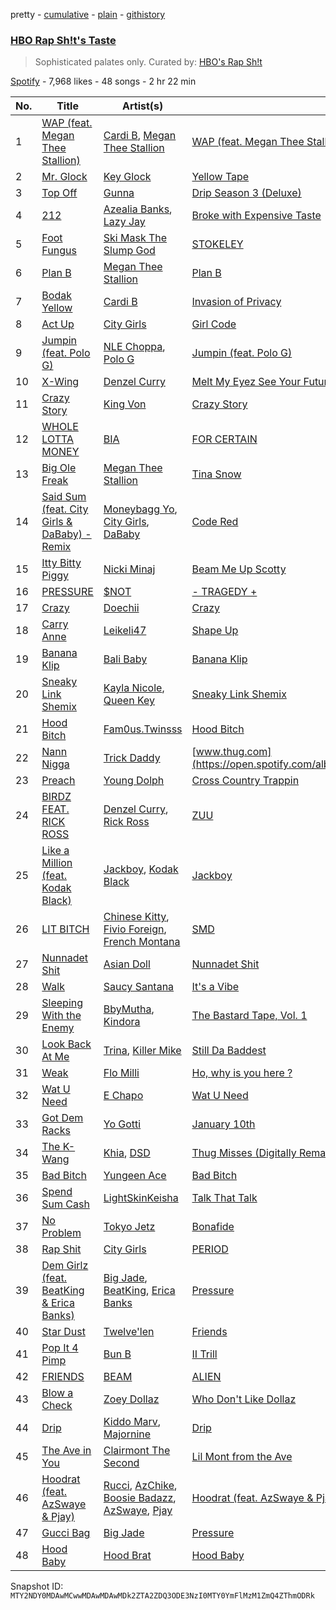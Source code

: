 pretty - [cumulative](/playlists/cumulative/37i9dQZF1DWYzh3WlsCZMx.md) - [plain](/playlists/plain/37i9dQZF1DWYzh3WlsCZMx) - [githistory](https://github.githistory.xyz/mackorone/spotify-playlist-archive/blob/main/playlists/plain/37i9dQZF1DWYzh3WlsCZMx)

### [HBO Rap Sh!t's Taste](https://open.spotify.com/playlist/37i9dQZF1DWYzh3WlsCZMx)

> Sophisticated palates only\. Curated by: <a href="https://open.spotify.com/playlist/5FWhibjoWhSsyfQveXzmRv?si=0a61027ee6a34d36">HBO's Rap Sh!t</a>

[Spotify](https://open.spotify.com/user/spotify) - 7,968 likes - 48 songs - 2 hr 22 min

| No. | Title | Artist(s) | Album | Length |
|---|---|---|---|---|
| 1 | [WAP \(feat\. Megan Thee Stallion\)](https://open.spotify.com/track/4Oun2ylbjFKMPTiaSbbCih) | [Cardi B](https://open.spotify.com/artist/4kYSro6naA4h99UJvo89HB), [Megan Thee Stallion](https://open.spotify.com/artist/181bsRPaVXVlUKXrxwZfHK) | [WAP \(feat\. Megan Thee Stallion\)](https://open.spotify.com/album/2ogiazbrNEx0kQHGl5ZBTQ) | 3:07 |
| 2 | [Mr\. Glock](https://open.spotify.com/track/1ipSpQfzBbhPFhYm6tfVIz) | [Key Glock](https://open.spotify.com/artist/0RESbWvOMyua0yuyVrztJ5) | [Yellow Tape](https://open.spotify.com/album/12GZ5ewBjyylguigbdmqJ9) | 2:26 |
| 3 | [Top Off](https://open.spotify.com/track/0HCnj7pfrvshnocOJUFeit) | [Gunna](https://open.spotify.com/artist/2hlmm7s2ICUX0LVIhVFlZQ) | [Drip Season 3 \(Deluxe\)](https://open.spotify.com/album/5xtAAHr59ozJ2PQ67utEmi) | 3:17 |
| 4 | [212](https://open.spotify.com/track/16EMONl2vH3rt9f4ehTG8g) | [Azealia Banks](https://open.spotify.com/artist/7gRhy3MIPHQo5CXYfWaw9I), [Lazy Jay](https://open.spotify.com/artist/4vUAD0POkGvO6J9c9hv6qR) | [Broke with Expensive Taste](https://open.spotify.com/album/6ptPMZzScoFqSVfzph6m9B) | 3:24 |
| 5 | [Foot Fungus](https://open.spotify.com/track/3EikYy40GMSp8l5mDV6IQo) | [Ski Mask The Slump God](https://open.spotify.com/artist/2rhFzFmezpnW82MNqEKVry) | [STOKELEY](https://open.spotify.com/album/0z0z4DcXhHiobX5ZKAw8Qn) | 2:09 |
| 6 | [Plan B](https://open.spotify.com/track/2PljnVsnl2PRwCvfhbdQup) | [Megan Thee Stallion](https://open.spotify.com/artist/181bsRPaVXVlUKXrxwZfHK) | [Plan B](https://open.spotify.com/album/7f9fxAFDIRaflD7W0k7Dhx) | 2:43 |
| 7 | [Bodak Yellow](https://open.spotify.com/track/6KBYefIoo7KydImq1uUQlL) | [Cardi B](https://open.spotify.com/artist/4kYSro6naA4h99UJvo89HB) | [Invasion of Privacy](https://open.spotify.com/album/4KdtEKjY3Gi0mKiSdy96ML) | 3:43 |
| 8 | [Act Up](https://open.spotify.com/track/3A2yGHWIzmGEIolwonU69h) | [City Girls](https://open.spotify.com/artist/37hAfseJWi0G3Scife12Il) | [Girl Code](https://open.spotify.com/album/6zzs0HMzEPRotJaEJe8uwJ) | 2:38 |
| 9 | [Jumpin \(feat\. Polo G\)](https://open.spotify.com/track/1z7LV5wkExwW8YJk0IrPUA) | [NLE Choppa](https://open.spotify.com/artist/0ErzCpIMyLcjPiwT4elrtZ), [Polo G](https://open.spotify.com/artist/6AgTAQt8XS6jRWi4sX7w49) | [Jumpin \(feat\. Polo G\)](https://open.spotify.com/album/24t0q0pqu7y9udfr89qf42) | 3:01 |
| 10 | [X\-Wing](https://open.spotify.com/track/41X9qar6SruZOPLIV7sgUw) | [Denzel Curry](https://open.spotify.com/artist/6fxyWrfmjcbj5d12gXeiNV) | [Melt My Eyez See Your Future](https://open.spotify.com/album/7KtyUeiJidoZO0ybxBXw0Q) | 2:56 |
| 11 | [Crazy Story](https://open.spotify.com/track/4eYrjXGlDycrqg7a0Wgwed) | [King Von](https://open.spotify.com/artist/6QtgPSJPSzcnn7dPZ4VINp) | [Crazy Story](https://open.spotify.com/album/4zqveS8bJzUZEz7TeNv6R1) | 2:26 |
| 12 | [WHOLE LOTTA MONEY](https://open.spotify.com/track/5yorXJWdBan1Vlh116ZtQ7) | [BIA](https://open.spotify.com/artist/6veh5zbFpm31XsPdjBgPER) | [FOR CERTAIN](https://open.spotify.com/album/5B857SgrQIAmcJGj0sFOSg) | 2:36 |
| 13 | [Big Ole Freak](https://open.spotify.com/track/3YEbLhXRDPTtctnb3ddg8g) | [Megan Thee Stallion](https://open.spotify.com/artist/181bsRPaVXVlUKXrxwZfHK) | [Tina Snow](https://open.spotify.com/album/26jEIrN7WSAnVQXXUmLRSN) | 3:34 |
| 14 | [Said Sum \(feat\. City Girls & DaBaby\) \- Remix](https://open.spotify.com/track/13VXVxePp4NUiXwtmQ0viz) | [Moneybagg Yo](https://open.spotify.com/artist/3tJoFztHeIJkJWMrx0td2f), [City Girls](https://open.spotify.com/artist/37hAfseJWi0G3Scife12Il), [DaBaby](https://open.spotify.com/artist/4r63FhuTkUYltbVAg5TQnk) | [Code Red](https://open.spotify.com/album/4faPRidDvKRvHnWdvmvVHv) | 2:57 |
| 15 | [Itty Bitty Piggy](https://open.spotify.com/track/1uYxHHZBRliM9cNzCxq93g) | [Nicki Minaj](https://open.spotify.com/artist/0hCNtLu0JehylgoiP8L4Gh) | [Beam Me Up Scotty](https://open.spotify.com/album/2upw5IrzeqKApIQZyx5o6r) | 4:06 |
| 16 | [PRESSURE](https://open.spotify.com/track/4VzhdfRpM2sQjhzwYWjd30) | [$NOT](https://open.spotify.com/artist/5IbEL2xjRtKsunfmsahLuO) | [\- TRAGEDY +](https://open.spotify.com/album/4UNZOq7e8WjnfaYm2rkltE) | 2:17 |
| 17 | [Crazy](https://open.spotify.com/track/2b1MCbfwRZ1teOX1vSm4Xt) | [Doechii](https://open.spotify.com/artist/4E2rKHVDssGJm2SCDOMMJB) | [Crazy](https://open.spotify.com/album/2a8cs4ziDk29KUAdUhHwQB) | 2:14 |
| 18 | [Carry Anne](https://open.spotify.com/track/3gPxfcewMlw2h9n24uW4pm) | [Leikeli47](https://open.spotify.com/artist/0DtXHIvJ8NWBg5pGvsgWnR) | [Shape Up](https://open.spotify.com/album/0sdLAra6HEkMJuxB7ZkXSi) | 3:33 |
| 19 | [Banana Klip](https://open.spotify.com/track/1MIlfxvF1shdd8g24DKwAu) | [Bali Baby](https://open.spotify.com/artist/5hPcCMWgf6Qu9vUQVySwcY) | [Banana Klip](https://open.spotify.com/album/1Md4iZ92jI13giuaNYezyL) | 1:57 |
| 20 | [Sneaky Link Shemix](https://open.spotify.com/track/2tc16SiowJOcfHRHBwH9F1) | [Kayla Nicole](https://open.spotify.com/artist/0jL5A3JBu46MsYrr5JMPuT), [Queen Key](https://open.spotify.com/artist/3IhYHKVt0Q9vxCCwiCHahR) | [Sneaky Link Shemix](https://open.spotify.com/album/6yjODlGE0dgBbsNUSrfrnb) | 1:38 |
| 21 | [Hood Bitch](https://open.spotify.com/track/1QncxlVV6UqA10Dh7pCcj9) | [Fam0us.Twinsss](https://open.spotify.com/artist/5Nrl4fJ98iiMiTqhKjy8ZL) | [Hood Bitch](https://open.spotify.com/album/7wkI0tGOfXLdfP16Khkrvt) | 2:13 |
| 22 | [Nann Nigga](https://open.spotify.com/track/7d9I42jF759n5HuUeoulzR) | [Trick Daddy](https://open.spotify.com/artist/12FHARd9fY0Tu0ila4Ua25) | [www.thug.com](https://open.spotify.com/album/4HMN5pRuHF88SzZoXtJsHM) | 2:47 |
| 23 | [Preach](https://open.spotify.com/track/6FzjhVjXDoBGfq1sSdNq7S) | [Young Dolph](https://open.spotify.com/artist/3HiuzBlSW7pGDXlSFMhO2g) | [Cross Country Trappin](https://open.spotify.com/album/4R64QNV35UNIjVeWjDSIJS) | 3:26 |
| 24 | [BIRDZ FEAT\. RICK ROSS](https://open.spotify.com/track/0pA0rcw7ci5X5XHrnBpkdn) | [Denzel Curry](https://open.spotify.com/artist/6fxyWrfmjcbj5d12gXeiNV), [Rick Ross](https://open.spotify.com/artist/1sBkRIssrMs1AbVkOJbc7a) | [ZUU](https://open.spotify.com/album/6PkSBdx19zarn4ae1D08gA) | 3:24 |
| 25 | [Like a Million \(feat\. Kodak Black\)](https://open.spotify.com/track/1kA3DTGCwnnp8SUYkk6kuC) | [Jackboy](https://open.spotify.com/artist/2S2mt1DiA4QKdKvtqwxrbB), [Kodak Black](https://open.spotify.com/artist/46SHBwWsqBkxI7EeeBEQG7) | [Jackboy](https://open.spotify.com/album/7w0pvDj9Q5zVSlZsXKLQ0M) | 2:58 |
| 26 | [LIT BITCH](https://open.spotify.com/track/6rXEeSswc5z1lpRcHcV6zc) | [Chinese Kitty](https://open.spotify.com/artist/6x3iaJYt5zLqKIfkrPQme9), [Fivio Foreign](https://open.spotify.com/artist/14CHVeJGrR5xgUGQFV5BVM), [French Montana](https://open.spotify.com/artist/6vXTefBL93Dj5IqAWq6OTv) | [SMD](https://open.spotify.com/album/2v9QOVsyQI2815eaOk4em6) | 3:02 |
| 27 | [Nunnadet Shit](https://open.spotify.com/track/0TResTtx98vH1rbuMMzqSh) | [Asian Doll](https://open.spotify.com/artist/4guK7U9J36z76E1tWecJ0J) | [Nunnadet Shit](https://open.spotify.com/album/5gEwrxdbRbjDUOE4EORN6W) | 3:34 |
| 28 | [Walk](https://open.spotify.com/track/3YfrGk7UWFqxWeWfFp1sQE) | [Saucy Santana](https://open.spotify.com/artist/2NfwGBr2swqZ1rzE3kAV23) | [It's a Vibe](https://open.spotify.com/album/00N7d8ASGThdtQWGu8V7Zl) | 2:23 |
| 29 | [Sleeping With the Enemy](https://open.spotify.com/track/0ISoKjo9JVUB97JMgygRZP) | [BbyMutha](https://open.spotify.com/artist/21C9Dbg9CD3Dv8NaD7iW8e), [Kindora](https://open.spotify.com/artist/4Y60hS4r2QPUohZh8ciVjN) | [The Bastard Tape, Vol\. 1](https://open.spotify.com/album/2N2geXZotNXw4nqi2bk00J) | 3:49 |
| 30 | [Look Back At Me](https://open.spotify.com/track/4Q91K9yFyccseq4xtD1FYK) | [Trina](https://open.spotify.com/artist/4PrinKSrmILmo0kERG0Ogn), [Killer Mike](https://open.spotify.com/artist/2N4EYkIlG1kv25g6Wv8LGI) | [Still Da Baddest](https://open.spotify.com/album/4vWbJou14Qw9ykxT9IsdBo) | 4:13 |
| 31 | [Weak](https://open.spotify.com/track/2eJ87on7uDqIvKobxuPpov) | [Flo Milli](https://open.spotify.com/artist/08PvCOlef4xdOr20jFSTPd) | [Ho, why is you here ?](https://open.spotify.com/album/49FIsErcdC5rfTFhRpPZ7P) | 2:36 |
| 32 | [Wat U Need](https://open.spotify.com/track/3IiE3DEdKaXLTtlSUPFhUn) | [E Chapo](https://open.spotify.com/artist/1B1yx0TYWWvufQuFoRqnL6) | [Wat U Need](https://open.spotify.com/album/0KcfQLwLhdChGUYeFTYv2b) | 2:01 |
| 33 | [Got Dem Racks](https://open.spotify.com/track/5bHuDZwLcuXTlFMj2XPk0S) | [Yo Gotti](https://open.spotify.com/artist/6Ha4aES39QiVjR0L2lwuwq) | [January 10th](https://open.spotify.com/album/3pD5nHq65PfGJtd5aMNPUj) | 3:39 |
| 34 | [The K\-Wang](https://open.spotify.com/track/08a5tq3SGdgj45GCnFDvlA) | [Khia](https://open.spotify.com/artist/3q7isf09BuwXLyR2khBs60), [DSD](https://open.spotify.com/artist/5iNFhXzTt8S6gLWss7qGGD) | [Thug Misses \(Digitally Remastered\)](https://open.spotify.com/album/4Xa2dq99gQqzGj4vq0rGoV) | 5:11 |
| 35 | [Bad Bitch](https://open.spotify.com/track/0yjysU3MF1nQTomE08AzIk) | [Yungeen Ace](https://open.spotify.com/artist/7hj7ffJe6UkF1gsMpuweSI) | [Bad Bitch](https://open.spotify.com/album/2l8eQxgr9G7Eioo54WbJg3) | 2:15 |
| 36 | [Spend Sum Cash](https://open.spotify.com/track/0x8xbM5MEduFnFKlRqEmX0) | [LightSkinKeisha](https://open.spotify.com/artist/6LIcR4928YAJqYcYD1P2mM) | [Talk That Talk](https://open.spotify.com/album/5Ege4j1dUjJV2i0eHeBDbh) | 2:34 |
| 37 | [No Problem](https://open.spotify.com/track/5gasQQR5ZhOvrGpY0vULWL) | [Tokyo Jetz](https://open.spotify.com/artist/3KT0gxRAAb4WbAfOGMq4Lf) | [Bonafide](https://open.spotify.com/album/12yyugwE4MM1KkeIrmppjv) | 2:47 |
| 38 | [Rap Shit](https://open.spotify.com/track/0m5UGpHzwWRlgky0dmhogh) | [City Girls](https://open.spotify.com/artist/37hAfseJWi0G3Scife12Il) | [PERIOD](https://open.spotify.com/album/1Lj2lKxrwpvuZkKjZAgrKl) | 2:31 |
| 39 | [Dem Girlz \(feat\. BeatKing & Erica Banks\)](https://open.spotify.com/track/3YewQ5i0OfqgFo2zvVzasw) | [Big Jade](https://open.spotify.com/artist/50ZeZoB1p1mg7V2iGTI6od), [BeatKing](https://open.spotify.com/artist/5L8p9kDnX2cgoI8VLUL2p4), [Erica Banks](https://open.spotify.com/artist/2SXhbucehn00OBVKhzxDyM) | [Pressure](https://open.spotify.com/album/7ChOeB6OLdPZcNyBNMboB8) | 3:09 |
| 40 | [Star Dust](https://open.spotify.com/track/7GlMHZc2cXup1pqPDQ90nR) | [Twelve'len](https://open.spotify.com/artist/0G57ms4DD5dn6wXwuFOLdO) | [Friends](https://open.spotify.com/album/5MnMSLhvO7B49anDnzQUwO) | 3:04 |
| 41 | [Pop It 4 Pimp](https://open.spotify.com/track/09nAAaHatXLnc0SmhReYny) | [Bun B](https://open.spotify.com/artist/45a6gCQWq61lIUDmr1tKuO) | [II Trill](https://open.spotify.com/album/726mitnLPJrg0pftxSne1O) | 3:50 |
| 42 | [FRIENDS](https://open.spotify.com/track/28meAZD8uiVdp2sNcK8Ahl) | [BEAM](https://open.spotify.com/artist/46MWeeHNVMYRIIofQBEX98) | [ALIEN](https://open.spotify.com/album/6To6T5lr8PLhCQ8ik3vPdv) | 3:25 |
| 43 | [Blow a Check](https://open.spotify.com/track/3IKaK0z2lNVzX6gBH2ReDw) | [Zoey Dollaz](https://open.spotify.com/artist/39Uhf21aJFjMLus1j0YGT8) | [Who Don't Like Dollaz](https://open.spotify.com/album/23uhkVlRY5xibU4tWEYaxQ) | 3:13 |
| 44 | [Drip](https://open.spotify.com/track/4i9cDBfSVF9r9X0jGNmNoj) | [Kiddo Marv](https://open.spotify.com/artist/6HOYSQk7Npiuuy5KDdJQ3o), [Majornine](https://open.spotify.com/artist/2Hkr2U742ustoFcSW378ZE) | [Drip](https://open.spotify.com/album/28gUzgrYJ8VKt5dMPUomad) | 3:13 |
| 45 | [The Ave in You](https://open.spotify.com/track/3AIx2mvrJJuCaea9ImEkr1) | [Clairmont The Second](https://open.spotify.com/artist/2FtWl97A21W2V0urMwaWn7) | [Lil Mont from the Ave](https://open.spotify.com/album/1cZLwwMVQDCEOErLWjJD6X) | 2:56 |
| 46 | [Hoodrat \(feat\. AzSwaye & Pjay\)](https://open.spotify.com/track/0YrYVhq0EukTxojdqLh2Sj) | [Rucci](https://open.spotify.com/artist/7q836WTO8OHUS85E2RyxxA), [AzChike](https://open.spotify.com/artist/6fqjJNsLs7g6F3PXy01Xnw), [Boosie Badazz](https://open.spotify.com/artist/6z7xFFHxYkE9t8bwIF0Bvg), [AzSwaye](https://open.spotify.com/artist/5tg5JDw7tQiZdJCShs9rk9), [Pjay](https://open.spotify.com/artist/6rB1jv0emRIkbLluXskjt9) | [Hoodrat \(feat\. AzSwaye & Pjay\)](https://open.spotify.com/album/4aBeGq3hlU2z7c6EvKjHpc) | 2:36 |
| 47 | [Gucci Bag](https://open.spotify.com/track/3pNeE3ImWzplc0tnUpmh2a) | [Big Jade](https://open.spotify.com/artist/50ZeZoB1p1mg7V2iGTI6od) | [Pressure](https://open.spotify.com/album/7ChOeB6OLdPZcNyBNMboB8) | 2:15 |
| 48 | [Hood Baby](https://open.spotify.com/track/5Elw813HnizJdMcnGAvVUK) | [Hood Brat](https://open.spotify.com/artist/6lXxD7jB6A4GBp8FIj4Drd) | [Hood Baby](https://open.spotify.com/album/3epVF8JDjLOAbMbWXL2SdO) | 2:40 |

Snapshot ID: `MTY2NDY0MDAwMCwwMDAwMDAwMDk2ZTA2ZDQ3ODE3NzI0MTY0YmFlMzM1ZmQ4ZThmODRk`
